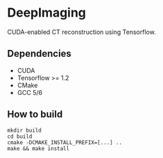 # DeepImaging

CUDA-enabled CT reconstruction using Tensorflow.

## Dependencies
* CUDA
* Tensorflow >= 1.2
* CMake
* GCC 5/6

## How to build
```
mkdir build
cd build
cmake -DCMAKE_INSTALL_PREFIX=[...] ..
make && make install
```
